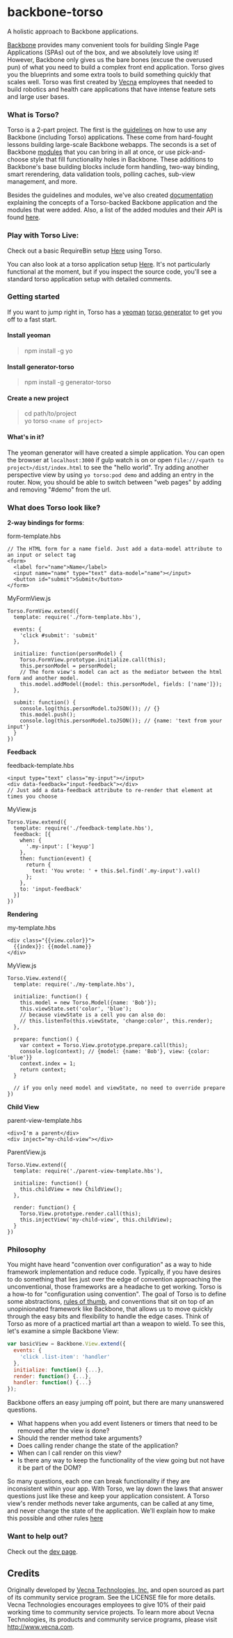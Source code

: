 # backbone-torso
A holistic approach to Backbone applications.

[Backbone](http://www.backbonejs.org) provides many convenient tools for building Single Page Applications (SPAs) out of the box, and we absolutely love using it!  However, Backbone only gives us the bare bones (excuse the overused pun) of what you need to build a complex front end application. Torso gives you the blueprints and some extra tools to build something quickly that scales well. Torso was first created by [Vecna](http://www.vecna.com) employees that needed to build robotics and health care applications that have intense feature sets and large user bases.

### What is Torso?
Torso is a 2-part project. The first is the [guidelines](/docs/RULES.md) on how to use any Backbone (including Torso) applications. These come from hard-fought lessons building large-scale Backbone webapps. The seconds is a set of Backbone [modules](http://vecnatechnologies.github.io/backbone-torso/#modules) that you can bring in all at once, or use pick-and-choose style that fill functionality holes in Backbone. These additions to Backbone's base building blocks include form handling, two-way binding, smart rerendering, data validation tools, polling caches, sub-view management, and more.

Besides the guidelines and modules, we've also created [documentation](/docs/DOCUMENTATION.md) explaining the concepts of a Torso-backed Backbone application and the modules that were added. Also, a list of the added modules and their API is found [here](/docs/API.md).

### Play with Torso Live:
Check out a basic RequireBin setup [Here](http://requirebin.com/?gist=889b60ab18d9194ccca7) using Torso.

You can also look at a torso application setup [Here](https://cdn.rawgit.com/vecnatechnologies/backbone-torso/master/demo/dist/index.html). It's not particularly functional at the moment, but if you inspect the source code, you'll see a standard torso application setup with detailed comments.


### Getting started  
If you want to jump right in,
Torso has a [yeoman](http://www.yeoman.io) [torso generator](https://github.com/vecnatechnologies/generator-torso) to get you off to a fast start.
#### Install yeoman
> npm install -g yo

#### Install generator-torso
> npm install -g generator-torso

#### Create a new project
> cd path/to/project  
> yo torso `<name of project>`

#### What's in it?  
The yeoman generator will have created a simple application. You can open the browser at `localhost:3000` if gulp watch is on or open `file:///<path to project>/dist/index.html` to see the "hello world". Try adding another perspective view by using `yo torso:pod demo` and adding an entry in the router. Now, you should be able to switch between "web pages" by adding and removing "#demo" from the url.

### What does Torso look like?

**2-way bindings for forms**:

form-template.hbs
```
// The HTML form for a name field. Just add a data-model attribute to an input or select tag
<form>
  <label for="name">Name</label>
  <input name="name" type="text" data-model="name"></input>
  <button id="submit">Submit</button>
</form>
```

MyFormView.js
```
Torso.FormView.extend({
  template: require('./form-template.hbs'),

  events: {
    'click #submit': 'submit'
  },

  initialize: function(personModel) {
    Torso.FormView.prototype.initialize.call(this);
    this.personModel = personModel;
    // The form view's model can act as the mediator between the html form and another model.
    this.model.addModel({model: this.personModel, fields: ['name']});
  },

  submit: function() {
    console.log(this.personModel.toJSON()); // {}
    this.model.push();
    console.log(this.personModel.toJSON()); // {name: 'text from your input'}
  }
})
```

**Feedback**

feedback-template.hbs
```
<input type="text" class="my-input"></input>
<div data-feedback="input-feedback"></div>
// Just add a data-feedback attribute to re-render that element at times you choose
```

MyView.js
```
Torso.View.extend({
  template: require('./feedback-template.hbs'),
  feedback: [{
    when: {
      '.my-input': ['keyup']
    },
    then: function(event) {
      return {
        text: 'You wrote: ' + this.$el.find('.my-input').val()
      };
    },
    to: 'input-feedback'
  }]
})
```

**Rendering**

my-template.hbs
```
<div class="{{view.color}}">
  {{index}}: {{model.name}}
</div>
```

MyView.js
```
Torso.View.extend({
  template: require('./my-template.hbs'),

  initialize: function() {
    this.model = new Torso.Model({name: 'Bob'});
    this.viewState.set('color', 'blue');
    // because viewState is a cell you can also do:
    // this.listenTo(this.viewState, 'change:color', this.render);
  },

  prepare: function() {
    var context = Torso.View.prototype.prepare.call(this);
    console.log(context); // {model: {name: 'Bob'}, view: {color: 'blue'}}
    context.index = 1;
    return context;
  }

  // if you only need model and viewState, no need to override prepare
})
```


**Child View**

parent-view-template.hbs
```
<div>I'm a parent</div>
<div inject="my-child-view"></div>
```

ParentView.js
```
Torso.View.extend({
  template: require('./parent-view-template.hbs'),

  initialize: function() {
    this.childView = new ChildView();
  },

  render: function() {
    Torso.View.prototype.render.call(this);
    this.injectView('my-child-view', this.childView);
  }
})
```

### Philosophy
You might have heard "convention over configuration" as a way to hide framework implementation and reduce code. Typically, if you have desires to do something that lies just over the edge of convention approaching the unconventional, those frameworks are a headache to get working. Torso is a how-to for "configuration using convention". The goal of Torso is to define some abstractions, [rules of thumb](/docs/RULES.md), and conventions that sit on top of an unopinionated framework like Backbone, that allows us to move quickly through the easy bits and flexibility to handle the edge cases. Think of Torso as more of a practiced martial art than a weapon to wield.
To see this, let's examine a simple Backbone View:
``` js
var basicView = Backbone.View.extend({
  events: {
    'click .list-item': 'handler'
  },
  initialize: function() {...},
  render: function() {...},
  handler: function() {...}
});
```
Backbone offers an easy jumping off point, but there are many unanswered questions.
* What happens when you add event listeners or timers that need to be removed after the view is done?
* Should the render method take arguments?
* Does calling render change the state of the application?
* When can I call render on this view?
* Is there any way to keep the functionality of the view going but not have it be part of the DOM?

So many questions, each one can break functionality if they are inconsistent within your app. With Torso, we lay down the laws that answer questions just like these and keep your application consistent.
A Torso view's render methods never take arguments, can be called at any time, and never change the state of the application. We'll explain how to make this possible and other rules [here](/docs/RULES.md)

### Want to help out?
Check out the [dev page](/docs/DEVELOPMENT.md).

## Credits
Originally developed by [Vecna Technologies, Inc.](http://www.vecna.com/) and open sourced as part of its community service program. See the LICENSE file for more details.
Vecna Technologies encourages employees to give 10% of their paid working time to community service projects.
To learn more about Vecna Technologies, its products and community service programs, please visit http://www.vecna.com.
